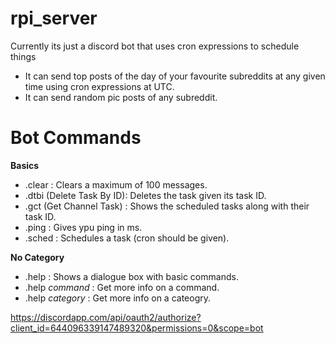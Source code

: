 # rpi_server
Currently its just a discord bot that uses cron expressions to schedule things

* It can send top posts of the day of your favourite subreddits at any given time using cron expressions at UTC.
* It can send random pic posts of any subreddit.

# Bot Commands
**Basics**
* .clear : Clears a maximum of 100 messages.
* .dtbi (Delete Task By ID): Deletes the task given its task ID.
* .gct (Get Channel Task) : Shows the scheduled tasks along with their task ID.
* .ping : Gives ypu ping in ms.
* .sched : Schedules a task (cron should be given).

**No Category**
* .help : Shows a dialogue box with basic commands.
* .help *command* : Get more info on a command.
* .help *category* : Get more info on a cateogry.

https://discordapp.com/api/oauth2/authorize?client_id=644096339147489320&permissions=0&scope=bot


